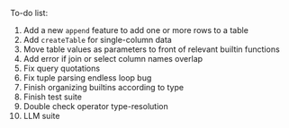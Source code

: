 To-do list:
1. Add a new ```append``` feature to add one or more rows to a table
2. Add ```createTable``` for single-column data
3. Move table values as parameters to front of relevant builtin functions
4. Add error if join or select column names overlap
5. Fix query quotations
6. Fix tuple parsing endless loop bug
8. Finish organizing builtins according to type
9. Finish test suite
10. Double check operator type-resolution
11. LLM suite